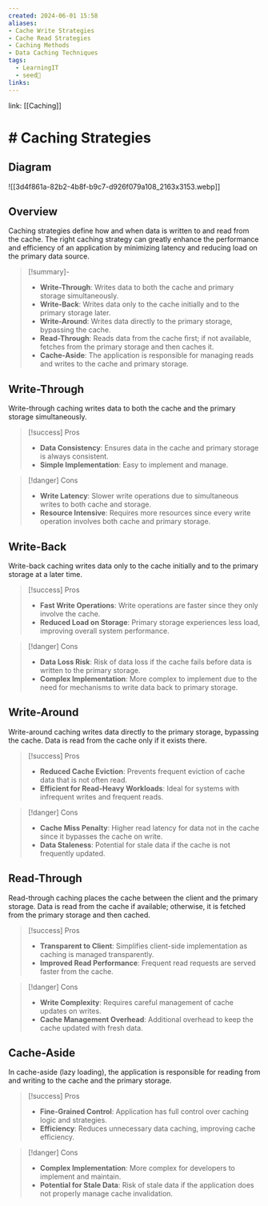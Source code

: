 ```yaml
---
created: 2024-06-01 15:58
aliases: 
- Cache Write Strategies
- Cache Read Strategies
- Caching Methods
- Data Caching Techniques
tags:
  - LearningIT
  - seed🌱
links:
---
```


link: [[Caching]]

# # Caching Strategies
## Diagram
![[3d4f861a-82b2-4b8f-b9c7-d926f079a108_2163x3153.webp]]
## Overview


Caching strategies define how and when data is written to and read from the cache. The right caching strategy can greatly enhance the performance and efficiency of an application by minimizing latency and reducing load on the primary data source.

> [!summary]-
> 
> - **Write-Through**: Writes data to both the cache and primary storage simultaneously.
> - **Write-Back**: Writes data only to the cache initially and to the primary storage later.
> - **Write-Around**: Writes data directly to the primary storage, bypassing the cache.
> - **Read-Through**: Reads data from the cache first; if not available, fetches from the primary storage and then caches it.
> - **Cache-Aside**: The application is responsible for managing reads and writes to the cache and primary storage.

## Write-Through

Write-through caching writes data to both the cache and the primary storage simultaneously.

> [!success] Pros
> 
> - **Data Consistency**: Ensures data in the cache and primary storage is always consistent.
> - **Simple Implementation**: Easy to implement and manage.

> [!danger] Cons
> 
> - **Write Latency**: Slower write operations due to simultaneous writes to both cache and storage.
> - **Resource Intensive**: Requires more resources since every write operation involves both cache and primary storage.

## Write-Back

Write-back caching writes data only to the cache initially and to the primary storage at a later time.

> [!success] Pros
> 
> - **Fast Write Operations**: Write operations are faster since they only involve the cache.
> - **Reduced Load on Storage**: Primary storage experiences less load, improving overall system performance.

> [!danger] Cons
> 
> - **Data Loss Risk**: Risk of data loss if the cache fails before data is written to the primary storage.
> - **Complex Implementation**: More complex to implement due to the need for mechanisms to write data back to primary storage.

## Write-Around

Write-around caching writes data directly to the primary storage, bypassing the cache. Data is read from the cache only if it exists there.

> [!success] Pros
> 
> - **Reduced Cache Eviction**: Prevents frequent eviction of cache data that is not often read.
> - **Efficient for Read-Heavy Workloads**: Ideal for systems with infrequent writes and frequent reads.

> [!danger] Cons
> 
> - **Cache Miss Penalty**: Higher read latency for data not in the cache since it bypasses the cache on write.
> - **Data Staleness**: Potential for stale data if the cache is not frequently updated.

## Read-Through

Read-through caching places the cache between the client and the primary storage. Data is read from the cache if available; otherwise, it is fetched from the primary storage and then cached.

> [!success] Pros
> 
> - **Transparent to Client**: Simplifies client-side implementation as caching is managed transparently.
> - **Improved Read Performance**: Frequent read requests are served faster from the cache.

> [!danger] Cons
> 
> - **Write Complexity**: Requires careful management of cache updates on writes.
> - **Cache Management Overhead**: Additional overhead to keep the cache updated with fresh data.

## Cache-Aside

In cache-aside (lazy loading), the application is responsible for reading from and writing to the cache and the primary storage.

> [!success] Pros
> 
> - **Fine-Grained Control**: Application has full control over caching logic and strategies.
> - **Efficiency**: Reduces unnecessary data caching, improving cache efficiency.

> [!danger] Cons
> 
> - **Complex Implementation**: More complex for developers to implement and maintain.
> - **Potential for Stale Data**: Risk of stale data if the application does not properly manage cache invalidation.
